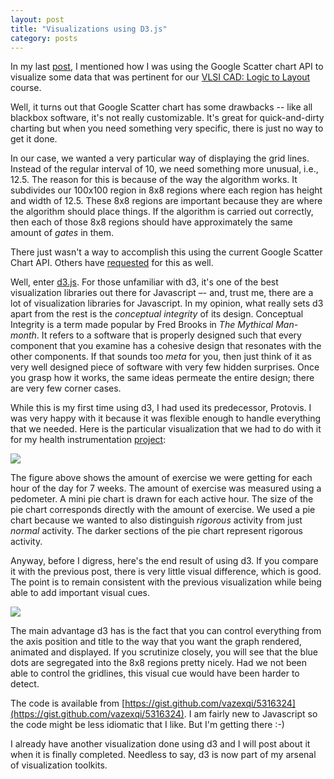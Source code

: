 ```yaml
---
layout: post
title: "Visualizations using D3.js"
category: posts
---
```


In my last
[post](http://vazexqi.github.com/posts/2013/03/20/visualize-netlist.html),
I mentioned how I was using the Google Scatter chart API to visualize
some data that was pertinent for our [VLSI CAD: Logic to
Layout](https://www.coursera.org/course/vlsicad) course.

Well, it turns out that Google Scatter chart has some drawbacks -- like
all blackbox software, it's not really customizable. It's great for
quick-and-dirty charting but when you need something very specific,
there is just no way to get it done.

In our case, we wanted a very particular way of displaying the grid
lines. Instead of the regular interval of 10, we need something more
unusual, i.e., 12.5. The reason for this is because of the way the
algorithm works. It subdivides our 100x100 region in 8x8 regions where
each region has height and width of 12.5. These 8x8 regions are
important because they are where the algorithm should place things. If
the algorithm is carried out correctly, then each of those 8x8 regions
should have approximately the same amount of _gates_ in them.

There just wasn't a way to accomplish this using the current Google
Scatter Chart API. Others have
[requested](https://groups.google.com/forum/?fromgroups=#!topic/google-visualization-api/kH3XwfQSFE8) for this as well.

Well, enter [d3.js](http://d3js.org). For those unfamiliar with d3, it's
one of the best visualization libraries out there for Javascript –- and,
trust me, there are a lot of visualization libraries for Javascript. In
my opinion, what really sets d3 apart from the rest is the _conceptual
integrity_ of its design. Conceptual Integrity is a term made popular by
Fred Brooks in _The Mythical Man-month_. It refers to a software that is
properly designed such that every component that you examine has a
cohesive design that resonates with the other components. If that sounds
too _meta_ for you, then just think of it as very well designed piece of
software with very few hidden surprises. Once you grasp how it works,
the same ideas permeate the entire design; there are very few corner
cases.

While this is my first time using d3, I had used its predecessor,
Protovis. I was very happy with it because it was flexible enough to
handle everything that we needed. Here is the particular visualization
that we had to do with it for my health instrumentation
[project](http://db.tt/HNP8YH2w):

<div class="media">
<a href="http://db.tt/TLVlgykM">
<img src="http://db.tt/TLVlgykM"
class="media-object noshadow"/>
</a>
</div>

The figure above shows the amount of exercise we were getting for each
hour of the day for 7 weeks. The amount of exercise was measured using a
pedometer. A mini pie chart is drawn for each active hour. The size of
the pie chart corresponds directly with the amount of exercise. We used
a pie chart because we wanted to also distinguish _rigorous_ activity
from just _normal_ activity. The darker sections of the pie chart
represent rigorous activity.

Anyway, before I digress, here's the end result of using d3. If you
compare it with the previous post, there is very little visual
difference, which is good. The point is to remain consistent with the
previous visualization while being able to add important visual cues.

<div class="media">
<a href="http://db.tt/Xgb68Qd4">
<img src="http://db.tt/Xgb68Qd4"
class="media-object noshadow"/>
</a>
</div>

The main advantage d3 has is the fact that you can control everything
from the axis position and title to the way that you want the graph
rendered, animated and displayed. If you scrutinize closely, you will
see that the blue dots are segregated into the 8x8 regions pretty
nicely. Had we not been able to control the gridlines, this visual cue
would have been harder to detect.

The code is available from
[https://gist.github.com/vazexqi/5316324](https://gist.github.com/vazexqi/5316324).
I am fairly new to Javascript so the code might be less idiomatic that I
like. But I'm getting there :-)

I already have another visualization done using d3 and I will post about
it when it is finally completed. Needless to say, d3 is now part of my
arsenal of visualization toolkits.


